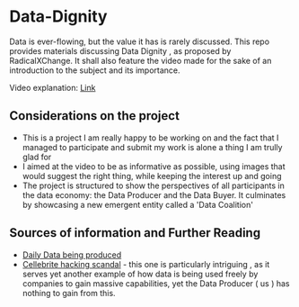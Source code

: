 # Data-Dignity

Data is ever-flowing, but the value it has is rarely discussed. This repo provides materials discussing Data Dignity , as proposed by RadicalXChange. It shall also feature the video made for the sake of an introduction to the subject and its importance.

Video explanation: [Link](https://drive.google.com/drive/folders/1xOCPZVzSeW9QIompsIe6wVPsHaN4K2tS?usp=sharing)

## Considerations on the project

* This is a project I am really happy to be working on and the fact that I managed to participate and submit my work is alone a thing
I am trully glad for
* I aimed at the video to be as informative as possible, using images that would suggest the right thing, while keeping the interest up and going
* The project is structured to show the perspectives of all participants in the data economy: the Data Producer and the Data Buyer. It culminates by 
showcasing a new emergent entity called a 'Data Coalition'

## Sources of information and Further Reading

* [Daily Data being produced](https://blog.microfocus.com/how-much-data-is-created-on-the-internet-each-day/)
* [Cellebrite hacking scandal](https://hive.blog/hive-122315/@v4vapid/cellebrite-can-hack-any-device-with-ufed-extraction-technology-or-dd18-the-wikileaks-archive) - this one is particularly intriguing , as it serves yet another example of how data is being used freely by companies to gain massive capabilities, yet the Data Producer ( us ) has nothing to gain from this.
